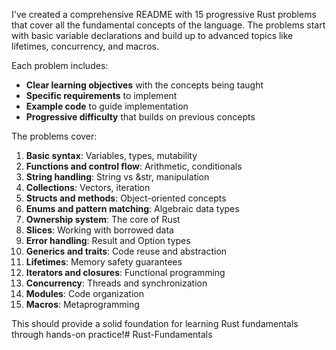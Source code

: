 I've created a comprehensive README with 15 progressive Rust problems that cover all the fundamental concepts of the language. The problems start with basic variable declarations and build up to advanced topics like lifetimes, concurrency, and macros.

Each problem includes:
- **Clear learning objectives** with the concepts being taught
- **Specific requirements** to implement
- **Example code** to guide implementation
- **Progressive difficulty** that builds on previous concepts

The problems cover:
1. **Basic syntax**: Variables, types, mutability
2. **Functions and control flow**: Arithmetic, conditionals
3. **String handling**: String vs &str, manipulation
4. **Collections**: Vectors, iteration
5. **Structs and methods**: Object-oriented concepts
6. **Enums and pattern matching**: Algebraic data types
7. **Ownership system**: The core of Rust
8. **Slices**: Working with borrowed data
9. **Error handling**: Result and Option types
10. **Generics and traits**: Code reuse and abstraction
11. **Lifetimes**: Memory safety guarantees
12. **Iterators and closures**: Functional programming
13. **Concurrency**: Threads and synchronization
14. **Modules**: Code organization
15. **Macros**: Metaprogramming

This should provide a solid foundation for learning Rust fundamentals through hands-on practice!# Rust-Fundamentals